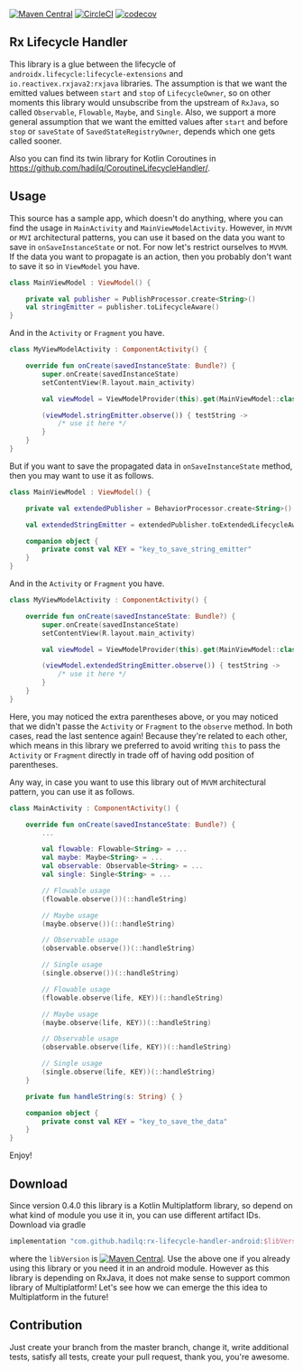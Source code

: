 [![Maven Central](https://maven-badges.herokuapp.com/maven-central/com.github.hadilq/rx-lifecycle-handler/badge.svg)](https://maven-badges.herokuapp.com/maven-central/com.github.hadilq/rx-lifecycle-handler)
[![CircleCI](https://circleci.com/gh/hadilq/RxLifecycleHandler.svg?style=svg)](https://circleci.com/gh/hadilq/RxLifecycleHandler)
[![codecov](https://codecov.io/gh/hadilq/RxLifecycleHandler/branch/master/graph/badge.svg)](https://codecov.io/gh/hadilq/RxLifecycleHandler)

Rx Lifecycle Handler
---
This library is a glue between the lifecycle of `androidx.lifecycle:lifecycle-extensions` and 
`io.reactivex.rxjava2:rxjava` libraries. The assumption is that we want the emitted values between 
`start` and `stop` of `LifecycleOwner`, so on other moments this library would unsubscribe 
from the upstream of `RxJava`, so called `Observable`, `Flowable`, `Maybe`, and `Single`. Also,
we support a more general assumption that we want the emitted values after `start` and before
 `stop` or `saveState` of `SavedStateRegistryOwner`, depends which one gets called sooner.

Also you can find its twin library for Kotlin Coroutines in https://github.com/hadilq/CoroutineLifecycleHandler/.

Usage
---
This source has a sample app, which doesn't do anything, where you can find the usage in `MainActivity`
and `MainViewModelActivity`. However, in `MVVM` or `MVI` architectural patterns, you can use it
based on the data you want to save in `onSaveInstanceState` or not. For now let's restrict
ourselves to `MVVM`. If the data you want to propagate is an action, then you probably don't want
to save it so in `ViewModel` you have.
```kotlin
class MainViewModel : ViewModel() {

    private val publisher = PublishProcessor.create<String>()
    val stringEmitter = publisher.toLifecycleAware()
}

```
And in the `Activity` or `Fragment` you have.
```kotlin
class MyViewModelActivity : ComponentActivity() {

    override fun onCreate(savedInstanceState: Bundle?) {
        super.onCreate(savedInstanceState)
        setContentView(R.layout.main_activity)

        val viewModel = ViewModelProvider(this).get(MainViewModel::class.java)

        (viewModel.stringEmitter.observe()) { testString ->
            /* use it here */
        }
    }
}
```
But if you want to save the propagated data in `onSaveInstanceState` method, then you may want to
use it as follows.
```kotlin
class MainViewModel : ViewModel() {

    private val extendedPublisher = BehaviorProcessor.create<String>()

    val extendedStringEmitter = extendedPublisher.toExtendedLifecycleAware(KEY)

    companion object {
        private const val KEY = "key_to_save_string_emitter"
    }
}

```
And in the `Activity` or `Fragment` you have.
```kotlin
class MyViewModelActivity : ComponentActivity() {

    override fun onCreate(savedInstanceState: Bundle?) {
        super.onCreate(savedInstanceState)
        setContentView(R.layout.main_activity)

        val viewModel = ViewModelProvider(this).get(MainViewModel::class.java)

        (viewModel.extendedStringEmitter.observe()) { testString ->
            /* use it here */
        }
    }
}
```
Here, you may noticed the extra parentheses above, or you may noticed that we didn't passe the
`Activity` or `Fragment` to the `observe` method. In both cases, read the last sentence again!
Because they're related to each other, which means in this library we preferred to avoid writing
`this` to pass the `Activity` or `Fragment` directly in trade off of having odd position of parentheses.

Any way, in case you want to use this library out of `MVVM` architectural pattern, you can use it
 as follows.
```kotlin
class MainActivity : ComponentActivity() {

    override fun onCreate(savedInstanceState: Bundle?) {
        ...

        val flowable: Flowable<String> = ...
        val maybe: Maybe<String> = ...
        val observable: Observable<String> = ...
        val single: Single<String> = ...

        // Flowable usage
        (flowable.observe())(::handleString)

        // Maybe usage
        (maybe.observe())(::handleString)

        // Observable usage
        (observable.observe())(::handleString)

        // Single usage
        (single.observe())(::handleString)

        // Flowable usage
        (flowable.observe(life, KEY))(::handleString)

        // Maybe usage
        (maybe.observe(life, KEY))(::handleString)

        // Observable usage
        (observable.observe(life, KEY))(::handleString)

        // Single usage
        (single.observe(life, KEY))(::handleString)
    }

    private fun handleString(s: String) { }

    companion object {
        private const val KEY = "key_to_save_the_data"
    }
}
```

Enjoy!

Download
---
Since version 0.4.0 this library is a Kotlin Multiplatform library, so depend on what kind of module you use it in, you can use different artifact IDs. Download via gradle
```groovy
implementation "com.github.hadilq:rx-lifecycle-handler-android:$libVersion"
```
where the `libVersion` is [![Maven Central](https://maven-badges.herokuapp.com/maven-central/com.github.hadilq/rx-lifecycle-handler/badge.svg)](https://maven-badges.herokuapp.com/maven-central/com.github.hadilq/rx-lifecycle-handler).
Use the above one if you already using this library or you need it in an android module. However as this library is depending on RxJava, it does not make sense to support common library of Multiplatform! Let's see how we can emerge the this idea to Multiplatform in the future!

Contribution
---
Just create your branch from the master branch, change it, write additional tests, satisfy all 
tests, create your pull request, thank you, you're awesome.
